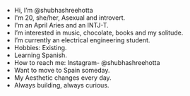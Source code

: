 - Hi, I’m @shubhashreehotta
- I'm 20, she/her, Asexual and introvert.
- I'm an April Aries and an INTJ-T.
- I’m interested in music, chocolate, books and my solitude.
- I’m currently an electrical engineering student.
- Hobbies: Existing.
- Learning Spanish.
- How to reach me: Instagram- @shubhashreehotta
- Want to move to Spain someday.
- My Aesthetic changes every day.
- Always building, always curious.
